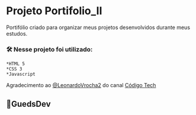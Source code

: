 # Projeto Portifolio_II

Portifólio criado para organizar meus projetos desenvolvidos durante meus estudos.

### 🛠️ Nesse projeto foi utilizado:
    *HTML 5
    *CSS 3
    *Javascript

Agradecimento ao [@LeonardoVrocha2](https://github.com/LeonardoVrocha2) do canal [Código Tech](https://www.youtube.com/@codigoTech_)

## 🚀GuedsDev